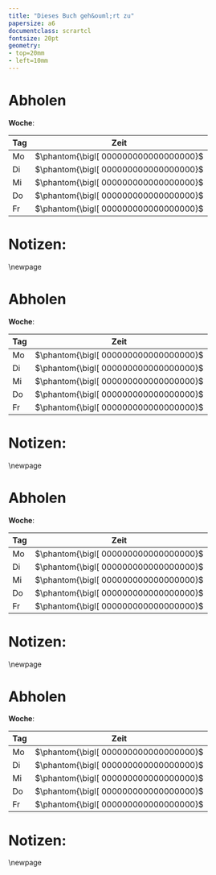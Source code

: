 ```yaml
---
title: "Dieses Buch geh&ouml;rt zu"
papersize: a6
documentclass: scrartcl
fontsize: 20pt
geometry:
- top=20mm
- left=10mm
---
```


# Abholen

**Woche**: 

| Tag | Zeit |
| --- | :--------: |
| Mo |  $\phantom{\bigl[ 000000000000000000}$ |
| Di |  $\phantom{\bigl[ 000000000000000000}$ |
| Mi |  $\phantom{\bigl[ 000000000000000000}$ |
| Do |  $\phantom{\bigl[ 000000000000000000}$ |
| Fr |  $\phantom{\bigl[ 000000000000000000}$ |

# Notizen:

\newpage

# Abholen

**Woche**: 

| Tag | Zeit |
| --- | :--------: |
| Mo |  $\phantom{\bigl[ 000000000000000000}$ |
| Di |  $\phantom{\bigl[ 000000000000000000}$ |
| Mi |  $\phantom{\bigl[ 000000000000000000}$ |
| Do |  $\phantom{\bigl[ 000000000000000000}$ |
| Fr |  $\phantom{\bigl[ 000000000000000000}$ |

# Notizen:

\newpage

# Abholen

**Woche**: 

| Tag | Zeit |
| --- | :--------: |
| Mo |  $\phantom{\bigl[ 000000000000000000}$ |
| Di |  $\phantom{\bigl[ 000000000000000000}$ |
| Mi |  $\phantom{\bigl[ 000000000000000000}$ |
| Do |  $\phantom{\bigl[ 000000000000000000}$ |
| Fr |  $\phantom{\bigl[ 000000000000000000}$ |

# Notizen:

\newpage

# Abholen

**Woche**: 

| Tag | Zeit |
| --- | :--------: |
| Mo |  $\phantom{\bigl[ 000000000000000000}$ |
| Di |  $\phantom{\bigl[ 000000000000000000}$ |
| Mi |  $\phantom{\bigl[ 000000000000000000}$ |
| Do |  $\phantom{\bigl[ 000000000000000000}$ |
| Fr |  $\phantom{\bigl[ 000000000000000000}$ |

# Notizen:

\newpage

